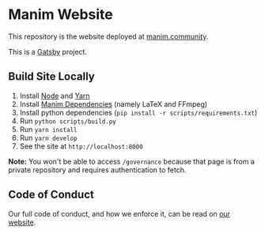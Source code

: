 # Manim Website

This repository is the website deployed at [manim.community](https://www.manim.community/).

This is a [Gatsby](https://www.gatsbyjs.com/) project.

## Build Site Locally
1. Install [Node](https://nodejs.org/en/download/) and [Yarn](https://classic.yarnpkg.com/en/docs/install)
2. Install [Manim Dependencies](https://docs.manim.community/en/stable/installation.html) (namely LaTeX and FFmpeg)
3. Install python dependencies (`pip install -r scripts/requirements.txt`)
6. Run `python scripts/build.py`
7. Run `yarn install`
8. Run `yarn develop`
9. See the site at `http://localhost:8000`

**Note:** You won't be able to access `/governance` because that page is from a private repository and requires authentication to fetch.

## Code of Conduct

Our full code of conduct, and how we enforce it, can be read on [our website](https://docs.manim.community/en/latest/conduct.html).
